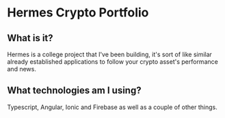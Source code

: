 # Hermes Crypto Portfolio
## What is it?
Hermes is a college project that I've been building, it's sort of like similar already established applications to follow your crypto asset's performance and news.
## What technologies am I using?
Typescript, Angular, Ionic and Firebase as well as a couple of other things. 
